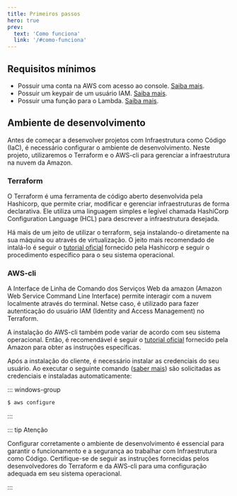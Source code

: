 ```yaml
---
title: Primeiros passos
hero: true
prev:
  text: 'Como funciona'
  link: '/#como-funciona'
---
```


<VPDocHero
    class="VPDocHero VPDocHero--medium-image"
    name="Tutorial"
    text="Como criar o seu o seu"
    tagline="E fazer o deploy na AWS"
    image="/image/fluentui-emoji/rocket.png"
    :actions="[
        {
            theme: 'alt',
            text:'Baixe os arquivos',
            link:'https://github.com/FelixLuciano/safe-bin/archive/refs/heads/main.zip'
        }, {
            theme: 'false',
            text:'OU'
        }, {
            theme: 'alt',
            text:'Clone o repositório',
            link:'https://github.com/felixLuciano/safe-bin/fork'
        }
    ]"
/>

## Requisitos mínimos

- Possuir uma conta na AWS com acesso ao console.
  [Saiba mais](https://repost.aws/knowledge-center/create-and-activate-aws-account).
- Possuir um keypair de um usuário IAM.
  [Saiba mais](https://docs.aws.amazon.com/AWSEC2/latest/UserGuide/create-key-pairs.html).
- Possuir uma função para o Lambda.
  [Saiba mais](https://docs.aws.amazon.com/lambda/latest/dg/lambda-python.html).

## Ambiente de desenvolvimento

Antes de começar a desenvolver projetos com Infraestrutura como Código (IaC), é
necessário configurar o ambiente de desenvolvimento. Neste projeto, utilizaremos
o Terraform e o AWS-cli para gerenciar a infraestrutura na nuvem da Amazon.

### Terraform

O Terraform é uma ferramenta de código aberto desenvolvida pela Hashicorp, que
permite criar, modificar e gerenciar infraestruturas de forma declarativa. Ele
utiliza uma linguagem simples e legível chamada HashiCorp Configuration Language
(HCL) para descrever a infraestrutura desejada.

Há mais de um jeito de utilizar o terraform, seja instalando-o diretamente na
sua máquina ou através de virtualização. O jeito mais recomendado de intalá-lo é
seguir o [tutorial oficial](https://developer.hashicorp.com/terraform/downloads)
fornecido pela Hashicorp e seguir o procedimento específico para o seu sistema
operacional.

### AWS-cli

A Interface de Linha de Comando dos Serviços Web da amazon (Amazon Web Service
Command Line Interface) permite interagir com a nuvem localmente através do
terminal. Netse caso, é utilizado para fazer autenticação do usuário IAM
(Identity and Access Management) no Terraform.

A instalação do AWS-cli também pode variar de acordo com seu sistema
operacional. Então, é recomendável é seguir o
[tutorial oficial](https://docs.aws.amazon.com/cli/latest/userguide/getting-started-install.html)
fornecido pela Amazon para obter as instruções específicas.

Após a instalação do cliente, é necessário instalar as credenciais do seu
usuário. Ao executar o seguinte comando
([saber mais](https://docs.aws.amazon.com/cli/latest/reference/configure/index.html))
são solicitadas as credenciais e instaladas automaticamente:

::: windows-group

```sh [Bash]
$ aws configure
```

:::

::: tip Atenção

Configurar corretamente o ambiente de desenvolvimento é essencial para garantir
o funcionamento e a segurança ao trabalhar com Infraestrutura como Código.
Certifique-se de seguir as instruções fornecidas pelos desenvolvedores do
Terraform e da AWS-cli para uma configuração adequada em seu sistema
operacional.

:::
